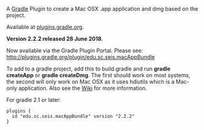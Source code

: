 A [Gradle](http://www.gradle.org) Plugin to create a Mac OSX .app application and dmg based on the project.

Available at [plugins.gradle.org](https://plugins.gradle.org/plugin/edu.sc.seis.macAppBundle).

**Version 2.2.2 released 28 June 2018.**

Now available via the Gradle Plugin Portal. Please see:
http://plugins.gradle.org/plugin/edu.sc.seis.macAppBundle

To add to a gradle project, add this to build.gradle and run **gradle createApp** or **gradle createDmg**. The first should work on most systems, the second will only work on Mac OSX as it uses hdiutils which is a Mac-only application. Also see the [Wiki](https://github.com/crotwell/gradle-macappbundle/wiki/Intro) for more information.

For gradle 2.1 or later:
```
plugins {
  id "edu.sc.seis.macAppBundle" version "2.2.2"
}
```
